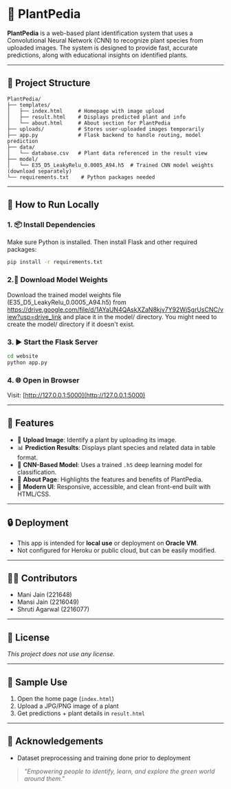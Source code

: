 # 🌿 PlantPedia

**PlantPedia** is a web-based plant identification system that uses a Convolutional Neural Network (CNN) to recognize plant species from uploaded images. The system is designed to provide fast, accurate predictions, along with educational insights on identified plants.

---

## 📁 Project Structure

```
PlantPedia/
├── templates/
│   ├── index.html     # Homepage with image upload
│   ├── result.html    # Displays predicted plant and info
│   └── about.html     # About section for PlantPedia
├── uploads/           # Stores user-uploaded images temporarily
├── app.py             # Flask backend to handle routing, model prediction
├── data/
│   └── database.csv   # Plant data referenced in the result view
├── model/
│   └── E35_D5_LeakyRelu_0.0005_A94.h5  # Trained CNN model weights (download separately)
└── requirements.txt    # Python packages needed
```

---

## 🚀 How to Run Locally

### 1. 📦 Install Dependencies

Make sure Python is installed. Then install Flask and other required packages:

```bash
pip install -r requirements.txt
```

### 2.💾 Download Model Weights
Download the trained model weights file (E35_D5_LeakyRelu_0.0005_A94.h5) from
 https://drive.google.com/file/d/1AYaUN4QAskXZaN8kjv7Y92WjSgrUsCNC/view?usp=drive_link 
 and place it in the model/ directory. You might need to create the model/ directory if it doesn't exist.

### 3. ▶️ Start the Flask Server

```bash
cd website
python app.py
```

### 4. 🌐 Open in Browser

Visit: [http://127.0.0.1:5000](http://127.0.0.1:5000)

---

## 🌱 Features

- 🌿 **Upload Image**: Identify a plant by uploading its image.
- 📊 **Prediction Results**: Displays plant species and related data in table format.
- 🧠 **CNN-Based Model**: Uses a trained `.h5` deep learning model for classification.
- 📖 **About Page**: Highlights the features and benefits of PlantPedia.
- 🎨 **Modern UI**: Responsive, accessible, and clean front-end built with HTML/CSS.

---

## 🔒 Deployment

- This app is intended for **local use** or deployment on **Oracle VM**.
- Not configured for Heroku or public cloud, but can be easily modified.

---

## 👨‍💻 Contributors

- Mani Jain (221648)  
- Mansi Jain (2216049)  
- Shruti Agarwal (2216077)

---

## 📄 License

*This project does not use any license.*

---

## 📸 Sample Use

1. Open the home page (`index.html`)
2. Upload a JPG/PNG image of a plant
3. Get predictions + plant details in `result.html`

---

## 🙌 Acknowledgements

- Dataset preprocessing and training done prior to deployment


> _"Empowering people to identify, learn, and explore the green world around them."_
